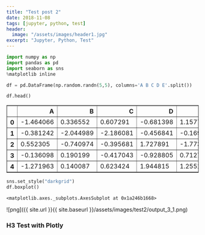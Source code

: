 ```yaml
---
title: "Test post 2"
date: 2018-11-08
tags: [jupyter, python, test]
header:
  image: "/assets/images/header1.jpg"
excerpt: "Jupyter, Python, Test"
---
```


```python
import numpy as np
import pandas as pd
import seaborn as sns
%matplotlib inline
```


```python
df = pd.DataFrame(np.random.randn(5,5), columns='A B C D E'.split())
```


```python
df.head()
```




<div>
<style scoped>
    .dataframe tbody tr th:only-of-type {
        vertical-align: middle;
    }

    .dataframe tbody tr th {
        vertical-align: top;
    }

    .dataframe thead th {
        text-align: right;
    }
</style>
<table border="1" class="dataframe">
  <thead>
    <tr style="text-align: right;">
      <th></th>
      <th>A</th>
      <th>B</th>
      <th>C</th>
      <th>D</th>
      <th>E</th>
    </tr>
  </thead>
  <tbody>
    <tr>
      <th>0</th>
      <td>-1.464066</td>
      <td>0.336552</td>
      <td>0.607291</td>
      <td>-0.681398</td>
      <td>1.157758</td>
    </tr>
    <tr>
      <th>1</th>
      <td>-0.381242</td>
      <td>-2.044989</td>
      <td>-2.186081</td>
      <td>-0.456841</td>
      <td>-0.169559</td>
    </tr>
    <tr>
      <th>2</th>
      <td>0.552305</td>
      <td>-0.740974</td>
      <td>-0.395681</td>
      <td>1.727891</td>
      <td>-1.773343</td>
    </tr>
    <tr>
      <th>3</th>
      <td>-0.136098</td>
      <td>0.190199</td>
      <td>-0.417043</td>
      <td>-0.928805</td>
      <td>0.712748</td>
    </tr>
    <tr>
      <th>4</th>
      <td>-1.271963</td>
      <td>0.140087</td>
      <td>0.623424</td>
      <td>1.944815</td>
      <td>1.255174</td>
    </tr>
  </tbody>
</table>
</div>




```python
sns.set_style("darkgrid")
df.boxplot()
```




    <matplotlib.axes._subplots.AxesSubplot at 0x1a246b1668>


![png]({{ site.url }}{{ site.baseurl }}/assets/images/test2/output_3_1.png)


### H3 Test with Plotly


<script src="https://cdn.plot.ly/plotly-latest.min.js"></script>
<div id="22495cec-ac95-42d5-b3b1-4566a5848585" style="height: 100%; width: 100%;" class="plotly-graph-div"></div><script type="text/javascript">window.PLOTLYENV=window.PLOTLYENV || {};window.PLOTLYENV.BASE_URL="https://plot.ly";Plotly.newPlot("22495cec-ac95-42d5-b3b1-4566a5848585", [{"type": "scatter", "x": [0.0, 0.1111111111111111, 0.2222222222222222, 0.3333333333333333, 0.4444444444444444, 0.5555555555555556, 0.6666666666666666, 0.7777777777777777, 0.8888888888888888, 1.0], "y": [-0.2706323284096669, -0.5368085060076518, -0.3650022122835297, 1.0837185699917664, -1.6123886503326845, 1.3256691068338189, -0.31083903066205104, 0.6951190301897303, -1.624361384686101, 1.852523980751262]}], {}, {"showLink": false, "linkText": "Export to plot.ly"})</script>

<div id="cd52e831-399a-403d-9bb2-0c56214b1d38" style="height: 100%; width: 100%;" class="plotly-graph-div"></div><script type="text/javascript">window.PLOTLYENV=window.PLOTLYENV || {};window.PLOTLYENV.BASE_URL="https://plot.ly";Plotly.newPlot("cd52e831-399a-403d-9bb2-0c56214b1d38", [{"type": "pie", "values": [4500, 2500, 1053, 500], "labels": ["Oxygen", "Hydrogen", "Carbon_Dioxide", "Nitrogen"]}], {}, {"linkText": "Export to plot.ly", "showLink": true})</script>

<div id="1b6fbcd5-909e-4413-812f-b9276d3a3f71" style="height: 100%; width: 100%;" class="plotly-graph-div"></div><script type="text/javascript">window.PLOTLYENV=window.PLOTLYENV || {};window.PLOTLYENV.BASE_URL="https://plot.ly";Plotly.newPlot("1b6fbcd5-909e-4413-812f-b9276d3a3f71", [{"colorbar": {"title": "Colorbar title goes here"}, "colorscale": "Greens", "locationmode": "USA-states", "locations": ["AZ", "CA", "NY"], "text": ["Arizona", "California", "New York"], "z": [1.0, 2.0, 3.0], "type": "choropleth", "uid": "a4676b66-649f-471b-8a5c-59f8dd04be84"}], {"geo": {"scope": "usa"}}, {"showLink": true, "linkText": "Export to plot.ly"})</script><script type="text/javascript">window.addEventListener("resize", function(){Plotly.Plots.resize(document.getElementById("1b6fbcd5-909e-4413-812f-b9276d3a3f71"));});</script>

<div id="a798f136-92be-4d5e-8875-6264519c9e03" style="height: 100%; width: 100%;" class="plotly-graph-div"></div><script type="text/javascript">window.PLOTLYENV=window.PLOTLYENV || {};window.PLOTLYENV.BASE_URL="https://plot.ly";Plotly.newPlot("a798f136-92be-4d5e-8875-6264519c9e03", [{"x": [0, 1, 2, 3, 4, 5, 6, 7, 8, 9, 10, 11, 12, 13, 14, 15, 16, 17, 18, 19, 20, 21, 22, 23, 24, 25, 26, 27, 28, 29, 30, 31, 32, 33, 34, 35, 36, 37, 38, 39, 40, 41, 42, 43, 44, 45, 46, 47, 48, 49, 50, 51, 52, 53, 54, 55, 56, 57, 58, 59, 60, 61, 62, 63, 64, 65, 66, 67, 68, 69, 70, 71, 72, 73, 74, 75, 76, 77, 78, 79, 80, 81, 82, 83, 84, 85, 86, 87, 88, 89, 90, 91, 92, 93, 94, 95, 96, 97, 98, 99], "y": [0.1380647995004599, 0.1354236147450721, 0.09518920747412957, -0.7700447334081425, -1.8498069646561726, 0.08918366385737063, 1.2535164530958067, -1.1108770615553671, 0.42183445995592955, 1.384071380915722, 0.14145349559399342, 1.5164020361116053, 0.6404446825232781, -0.37017825943231464, 0.5049235504240451, 0.34500305813863896, 0.8327035751158927, 0.36066665394230496, -1.3080302041421232, -0.44057702218219197, 1.2955571898870706, 1.807749704061561, -0.06137087936608397, 0.22569470554798138, 1.3207212249491764, -0.49619682791850334, -1.2632538548328955, 1.3894404186683007, -0.19190770833944934, 1.1204296115521017, -0.39216437071703114, 0.4177544038472647, -1.8664574347231007, 0.49079361501941193, -0.37665088508308614, -0.8272208587512233, 0.41691344653602713, 1.596336859062487, -0.28685110313797496, 0.1299977950222784, 0.02578982426845919, 1.3553637065185014, -0.5092624710468688, 1.3810672397387143, 1.8457639377704829, -0.44253169574432843, 0.5014379835716172, -1.4254606470414248, -2.6028295824585066, 0.817741092278958, -0.8103086557628315, -1.115125542986411, 0.8027615403473195, 0.7024600196146803, -0.5405202802318575, -0.728514339365132, -0.616073504431071, 1.4486696061236435, -0.3213596680883351, -0.24926311278084504, -2.666310100342571, -0.1209908671550492, 0.9727933266550617, 2.374105894229449, -2.4935451242055087, 1.0496543008088608, -0.6796679519946316, -0.5551056945261179, -0.22876637534059083, 0.26016412158356006, 0.45216945755742083, -1.8421916791495334, -0.09175637265946517, 0.20661968442019818, -0.3527640555330549, -0.5888500613074475, 1.7226485521916568, 0.0730222133035803, 1.1801255384094997, -0.20772940428449324, 0.5482936432737804, -0.5609276585133238, 0.9140535043638135, -0.4620495328508397, -0.20648701620768845, -0.5927645457442796, -2.0175811259185257, 1.3983949328262495, -0.5590941968824078, -1.30681369968625, -0.212540642863303, -0.15917273874700058, 1.5154534975764196, -0.4035387169966021, -0.9424089623095501, -0.7346627907620497, -1.5606953693192545, -0.8316395182673529, 0.5958964928691214, -1.6277511570810077], "type": "scatter", "uid": "83057f90-8b1f-41b1-a44b-0357d56218ff"}], {"title": "Lineplot with pandas"}, {"showLink": true, "linkText": "Export to plot.ly"})</script><script type="text/javascript">window.addEventListener("resize", function(){Plotly.Plots.resize(document.getElementById("a798f136-92be-4d5e-8875-6264519c9e03"));});</script>

New plot should appear under this

<div id="374b357a-e036-49ed-a087-075995f53047" style="height: 100%; width: 100%;" class="plotly-graph-div"></div><script type="text/javascript">window.PLOTLYENV=window.PLOTLYENV || {};window.PLOTLYENV.BASE_URL="https://plot.ly";Plotly.newPlot("374b357a-e036-49ed-a087-075995f53047", [{"line": {"color": "rgba(255, 153, 51, 1.0)", "dash": "solid", "shape": "linear", "width": 1.3}, "mode": "lines", "name": "A", "text": "", "x": [0, 1, 2, 3, 4, 5, 6, 7, 8, 9, 10, 11, 12, 13, 14, 15, 16, 17, 18, 19, 20, 21, 22, 23, 24, 25, 26, 27, 28, 29, 30, 31, 32, 33, 34, 35, 36, 37, 38, 39, 40, 41, 42, 43, 44, 45, 46, 47, 48, 49, 50, 51, 52, 53, 54, 55, 56, 57, 58, 59, 60, 61, 62, 63, 64, 65, 66, 67, 68, 69, 70, 71, 72, 73, 74, 75, 76, 77, 78, 79, 80, 81, 82, 83, 84, 85, 86, 87, 88, 89, 90, 91, 92, 93, 94, 95, 96, 97, 98, 99], "y": [-0.8491484976559718, 0.9077777420416959, -0.8942424961788431, 0.275725616065974, -1.6424370070832948, 1.430138505487999, 0.3509156405209585, 0.5135020583125539, 0.681130771477391, -1.1419464709395653, 0.3221270593971788, -0.8112418017304075, 0.5039636997807712, 0.7852739457217347, 0.42679023148804895, 0.39706241313530544, -0.9559268397329704, -0.5466769260369687, -1.5680333121383139, 1.2252697758418163, 0.4728443725204505, 0.08369579305379157, -1.0271585371974143, 0.8295415292472254, -0.5597127868239311, -0.3696286327090711, -0.10291733004894713, 0.24489870219711066, 0.053136271020249023, -0.8633763665506111, 1.9003880475950787, -2.183229744486588, 1.2120134259719497, -0.24672174584133733, -0.9968052445126817, -0.4869773352258963, 0.1816487431472823, 0.8382712488017908, -0.314821625351293, -0.20880149517235375, -0.17416763557128254, -1.1509759053273005, 0.02457656249867934, -2.03592344436282, -2.0724933302356177, 0.5356321054461962, 0.5419279794630707, -0.34527758782843027, -0.7181335988024583, 0.2131623383564015, -1.0660878900520854, -0.22764271004485978, -1.0740159067954262, 1.0975739204452994, -0.18818836412808657, 0.7404034353854777, 0.881646831207764, -0.9052393664725241, -0.3819031924222774, 1.337685641309146, -0.6691982980832357, -0.27197608048949373, -0.17018132748221398, 0.09807480241751618, 2.331356935658099, 0.2519499669175101, -2.1941865711512616, 0.40025645602084303, 0.23900222921738776, 0.20671954732210335, 1.5821201666257536, -0.23731104372200557, 0.2133246320649649, 0.40185577085377194, 0.7163997226067726, -0.0821784950854785, 0.5150004284410433, -0.16162487949694718, 0.9718397421303299, 0.7151094468080545, -0.45525443950270866, 0.19076960842233523, -1.4755176026710672, -0.6110670461817119, 0.851367951452296, -0.8912867381604925, -1.43704177883347, -1.3125726339977133, 2.1383029971010026, 1.2383806393584986, 0.35372763513141076, -0.38266894544899555, 0.41857314039035914, -0.4320911694965529, -0.9061933392497253, 0.31228460353874454, 0.7101077076059779, -0.20737406682407766, -0.022284810866997594, -0.33612531180441835], "type": "scatter", "uid": "4eb77366-e848-4c97-99ef-84d5ee945abc"}, {"line": {"color": "rgba(55, 128, 191, 1.0)", "dash": "solid", "shape": "linear", "width": 1.3}, "mode": "lines", "name": "B", "text": "", "x": [0, 1, 2, 3, 4, 5, 6, 7, 8, 9, 10, 11, 12, 13, 14, 15, 16, 17, 18, 19, 20, 21, 22, 23, 24, 25, 26, 27, 28, 29, 30, 31, 32, 33, 34, 35, 36, 37, 38, 39, 40, 41, 42, 43, 44, 45, 46, 47, 48, 49, 50, 51, 52, 53, 54, 55, 56, 57, 58, 59, 60, 61, 62, 63, 64, 65, 66, 67, 68, 69, 70, 71, 72, 73, 74, 75, 76, 77, 78, 79, 80, 81, 82, 83, 84, 85, 86, 87, 88, 89, 90, 91, 92, 93, 94, 95, 96, 97, 98, 99], "y": [0.6474276294029612, 0.6453702590289989, -1.6124061872711735, -0.5424828211940571, 0.30072772357301436, -0.01525579209670898, -0.3522448262205688, -0.8639036944778441, 1.6259445743268173, -0.5022387467742011, 0.3178319512318138, 2.596077343157657, 0.9543894224847416, 3.1286219829727506, 0.16619106464096764, 0.7275152453583531, -1.6664104795177255, 0.29620483021424887, 1.361551372769376, 1.2465606403314635, 1.432889491069565, -0.24056868041415774, 0.01862810259924914, -0.39604079364641254, -0.30244503658105487, -0.9525080906674677, -0.11708362124618883, -0.741826625521767, -0.7249977306539301, -1.2169840824283131, -0.22516332508242365, -0.37176853858691006, 1.5091833163593047, -1.9171595330756004, -1.5391232934147332, 0.9680685028287862, -1.0063486009823024, -2.6567253936609987, -0.9220736013615675, 1.683372772843962, -2.496594394618585, -0.37479758345906367, -0.9630767095640812, -0.012682566043957759, 0.755076714878323, -2.274747506684958, -1.7380862826235817, 0.9817388326389501, 1.741241990994759, -0.21477132745997768, -0.22971702615252607, 0.13523049230518294, 0.9711547783292492, -1.2284705348040024, 0.3283299543335037, -0.5835458115033354, 0.14326030284566768, 2.2193531056437625, 1.2736814312632014, 0.9723419219765966, -0.3713612952199719, -0.941520217017552, -0.28785585328353885, 0.8453413235146932, -0.02135359580183956, 1.5687545759170265, -1.0743555911955753, 0.4446378444994288, -0.5222619764386288, 1.7062389835493685, 0.6150459871537026, 0.0867061036975874, 2.793963545134892, -0.7924297307849278, 1.3832928703908656, -0.33636348397891663, 1.5986124906880013, 0.0910812372905406, 1.6019679920856633, 0.18372713780309174, -0.9040940524481216, -0.6008248909124171, -1.2299728986887932, -0.2638899020279985, 0.06861193441095129, -0.28963137946604256, -1.5083796635473954, -0.5045083331771807, 1.0113339198285964, 0.23194971719059762, -0.4365175041490582, -0.23160486345363648, -0.8724383141793806, 1.272604975858867, -0.27764201827872614, 1.1168295623005318, -0.4859910309475243, -0.27623211973529654, 0.14259286129090049, 0.7359971578156389], "type": "scatter", "uid": "c2eb2dc7-1d2f-4172-bad0-24768897404b"}, {"line": {"color": "rgba(50, 171, 96, 1.0)", "dash": "solid", "shape": "linear", "width": 1.3}, "mode": "lines", "name": "C", "text": "", "x": [0, 1, 2, 3, 4, 5, 6, 7, 8, 9, 10, 11, 12, 13, 14, 15, 16, 17, 18, 19, 20, 21, 22, 23, 24, 25, 26, 27, 28, 29, 30, 31, 32, 33, 34, 35, 36, 37, 38, 39, 40, 41, 42, 43, 44, 45, 46, 47, 48, 49, 50, 51, 52, 53, 54, 55, 56, 57, 58, 59, 60, 61, 62, 63, 64, 65, 66, 67, 68, 69, 70, 71, 72, 73, 74, 75, 76, 77, 78, 79, 80, 81, 82, 83, 84, 85, 86, 87, 88, 89, 90, 91, 92, 93, 94, 95, 96, 97, 98, 99], "y": [-0.013920064296879876, 0.30625659822517587, -1.1076042290988566, 1.0068421251379254, 0.017402923991302797, 0.381284061349998, -0.5433111500480873, 1.0910530706489538, -0.1405875428942092, -1.7031982724388741, -0.4286129211190193, 1.1218306062309202, 0.8103691167339598, -1.159673251408304, -0.06903897446437907, 0.15309479555991573, -1.059142306056447, 0.5148140594517051, -0.4940272239445498, -0.3098320849614109, 1.3343116077514077, 1.0829523640796694, -0.023399843744186778, 0.3605961919243888, -1.2120673560005149, -0.7221234413532277, 0.7240798159689676, 0.9159038238175153, -0.6923067289682885, 0.15904823010685498, -0.6789062914451237, -0.6304009145035814, 0.5023422318059444, -0.2011547809510909, 0.26507027355178014, 0.8588728479145316, -0.038059999823388126, 0.7832400165477904, 2.0076401362101266, -0.6627557446730882, 0.34579937682628875, -0.6899982764384872, 0.8259499530960901, 0.42240010596989774, 0.007702266568551009, 0.3642460372276957, 0.05815372658207886, 0.1718893772863998, -0.41439605614790603, -0.4606752300193645, -0.18192085873582994, -0.47736985621713357, -0.7221234704644458, 1.5775429900463045, 0.8375968556077196, 1.8486332508347085, 1.3021474893878826, -0.8326226126553646, 0.056370405721754994, 2.2205323025100254, -0.043436407548002834, 1.3645616186110452, 0.5382714101914476, 0.6502715734797214, -1.5299081125246166, 0.2147215408067872, -1.1016836941775863, -0.00933341640786218, 0.0833316481178167, 0.12760652983925444, -1.0651803101502955, -1.6221155412980652, -1.1202686323789568, 0.30744148635528, -2.402526372034494, 0.08822323133348116, -0.6616913262265591, 0.7279398685060877, -1.225305874478388, -1.20708075582055, 0.3838651791006932, -0.30079663336690116, 0.6236020151523788, -0.037627253098134444, -0.5333522896077915, -1.1355013122915998, 0.0943754937255431, 0.4688499223868946, -1.215799390819247, 0.0679786669804368, 2.142134575901598, -0.9438920114931884, -1.9497045338870178, 0.7528624078182516, -0.5014968390093792, -2.0999535396711506, -1.5933243249368474, -2.2304331265699022, 0.6800760374633174, -0.9403491795168247], "type": "scatter", "uid": "9b398ffc-07d7-4f3a-b2df-d99e66078abe"}, {"line": {"color": "rgba(128, 0, 128, 1.0)", "dash": "solid", "shape": "linear", "width": 1.3}, "mode": "lines", "name": "D", "text": "", "x": [0, 1, 2, 3, 4, 5, 6, 7, 8, 9, 10, 11, 12, 13, 14, 15, 16, 17, 18, 19, 20, 21, 22, 23, 24, 25, 26, 27, 28, 29, 30, 31, 32, 33, 34, 35, 36, 37, 38, 39, 40, 41, 42, 43, 44, 45, 46, 47, 48, 49, 50, 51, 52, 53, 54, 55, 56, 57, 58, 59, 60, 61, 62, 63, 64, 65, 66, 67, 68, 69, 70, 71, 72, 73, 74, 75, 76, 77, 78, 79, 80, 81, 82, 83, 84, 85, 86, 87, 88, 89, 90, 91, 92, 93, 94, 95, 96, 97, 98, 99], "y": [0.6901051251311577, 0.8197915703379731, -0.5733823299133847, -0.5409266016148743, -0.9653636799356066, -0.9443195846653362, -1.9884534992553924, -0.7473636098800778, -1.0114367357560663, 0.9483739916659277, 2.0947470872287965, -1.070999063568155, -1.3355503452532853, -0.46040380559416244, -0.33900751842051685, -0.4095309833137879, 0.7042513979505265, -0.3583953213064688, -0.03704896490266232, 1.3738068444704155, 1.4011465021384044, -0.099607211400929, 1.007032327244994, -0.9374446122325363, 0.8098793154995768, 0.5460673134590398, 1.1853874200956271, 0.7897499771039261, -0.5187654573287723, -0.8745884036266971, -2.0650817996303976, 0.1290254255809685, 1.2121992111946924, 0.45241865239507906, 0.7371414539556348, -0.3106116990143351, 0.798048731084686, 1.7802108847622837, 0.757759491298637, 1.2294950097297166, -0.9898712254249952, 0.5673316438506586, -0.5763327103924756, -0.341229421149684, 2.221022674043476, 1.387525588423084, 1.440766634106406, 1.3476511829976148, -0.9143045063863698, -0.023496516157368252, -0.4638472667169958, 1.268759074599682, 0.07290915665175537, 0.5403197658975497, 0.4469702904605036, -0.24135219474173011, -0.28525552443143537, -0.3610288167862554, -1.5618686845109417, -0.6958016968033665, -0.027752300358801718, 0.12973374823037542, 0.7010173385248718, -0.768928286617968, 0.7118705447122061, 0.590563611831286, -1.2238007458460791, -0.11758438808603841, -1.8718778941340544, -0.001905735492611785, 0.8256514802842708, 1.5843258995173999, -0.47308425470533405, 0.7017788632390277, -4.1449546495550916e-05, 1.42690033062242, -0.47797752029209883, 1.5484898123724373, 0.6749818857174928, -1.0684768068319657, -0.011785407676957361, 0.3110984916581169, 1.3401494164185797, 0.2777762362134434, 0.5660838535557204, 0.4649732759806906, 0.15919938208365228, -0.6101835909127884, 0.2756353360211797, -0.6026628080120193, 0.481810279328241, 0.6073045269937934, 0.7583939454106229, 0.5442278424968857, -0.26018435201758106, -1.3941016451364026, -0.8544459916817986, -1.1117020239267303, -0.2331737366818278, -1.1980157587647688], "type": "scatter", "uid": "bf4abac5-a231-4d73-809c-c33689ebb7d6"}], {"legend": {"bgcolor": "#F5F6F9", "font": {"color": "#4D5663"}}, "paper_bgcolor": "#F5F6F9", "plot_bgcolor": "#F5F6F9", "titlefont": {"color": "#4D5663"}, "xaxis": {"gridcolor": "#E1E5ED", "showgrid": true, "tickfont": {"color": "#4D5663"}, "title": "", "titlefont": {"color": "#4D5663"}, "zerolinecolor": "#E1E5ED"}, "yaxis": {"gridcolor": "#E1E5ED", "showgrid": true, "tickfont": {"color": "#4D5663"}, "title": "", "titlefont": {"color": "#4D5663"}, "zerolinecolor": "#E1E5ED"}}, {"showLink": true, "linkText": "Export to plot.ly"})</script><script type="text/javascript">window.addEventListener("resize", function(){Plotly.Plots.resize(document.getElementById("bf4abac5-a231-4d73-809c-c33689ebb7d6"));});</script>
